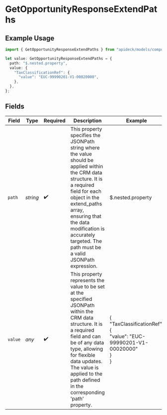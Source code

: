 # GetOpportunityResponseExtendPaths

## Example Usage

```typescript
import { GetOpportunityResponseExtendPaths } from "apideck/models/components";

let value: GetOpportunityResponseExtendPaths = {
  path: "$.nested.property",
  value: {
    "TaxClassificationRef": {
      "value": "EUC-99990201-V1-00020000",
    },
  },
};
```

## Fields

| Field                                                                                                                                                                                                                                                                                    | Type                                                                                                                                                                                                                                                                                     | Required                                                                                                                                                                                                                                                                                 | Description                                                                                                                                                                                                                                                                              | Example                                                                                                                                                                                                                                                                                  |
| ---------------------------------------------------------------------------------------------------------------------------------------------------------------------------------------------------------------------------------------------------------------------------------------- | ---------------------------------------------------------------------------------------------------------------------------------------------------------------------------------------------------------------------------------------------------------------------------------------- | ---------------------------------------------------------------------------------------------------------------------------------------------------------------------------------------------------------------------------------------------------------------------------------------- | ---------------------------------------------------------------------------------------------------------------------------------------------------------------------------------------------------------------------------------------------------------------------------------------- | ---------------------------------------------------------------------------------------------------------------------------------------------------------------------------------------------------------------------------------------------------------------------------------------- |
| `path`                                                                                                                                                                                                                                                                                   | *string*                                                                                                                                                                                                                                                                                 | :heavy_check_mark:                                                                                                                                                                                                                                                                       | This property specifies the JSONPath string where the value should be applied within the CRM data structure. It is a required field for each object in the extend_paths array, ensuring that the data modification is accurately targeted. The path must be a valid JSONPath expression. | $.nested.property                                                                                                                                                                                                                                                                        |
| `value`                                                                                                                                                                                                                                                                                  | *any*                                                                                                                                                                                                                                                                                    | :heavy_check_mark:                                                                                                                                                                                                                                                                       | This property represents the value to be set at the specified JSONPath within the CRM data structure. It is a required field and can be of any data type, allowing for flexible data updates. The value is applied to the path defined in the corresponding 'path' property.             | {<br/>"TaxClassificationRef": {<br/>"value": "EUC-99990201-V1-00020000"<br/>}<br/>}                                                                                                                                                                                                      |